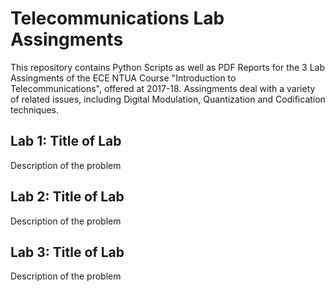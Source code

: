# Telecommunications Lab Assingments
This repository contains Python Scripts as well as PDF Reports for the 3 Lab Assingments of the ECE NTUA Course "Introduction to Telecommunications", offered at 2017-18. Assingments deal with a variety of related issues, including Digital Modulation, Quantization and Codification techniques.

## Lab 1: Title of Lab
Description of the problem

## Lab 2: Title of Lab
Description of the problem

## Lab 3: Title of Lab
Description of the problem
